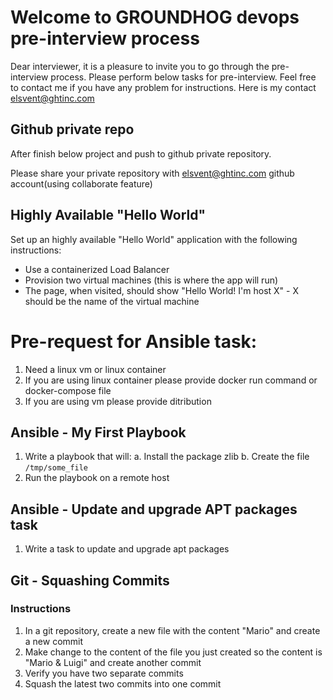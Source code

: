 # Welcome to GROUNDHOG devops pre-interview process

Dear interviewer, it is a pleasure to invite you to go through the pre-interview process.
Please perform below tasks for pre-interview. Feel free to contact me if you have any problem for instructions.
Here is my contact elsvent@ghtinc.com

## Github private repo

After finish below project and push to github private repository.

Please share your private repository with elsvent@ghtinc.com github account(using collaborate feature)

## Highly Available "Hello World"

Set up an highly available "Hello World" application with the following instructions:

* Use a containerized Load Balancer
* Provision two virtual machines (this is where the app will run)
* The page, when visited, should show "Hello World! I'm host X" - X should be the name of the virtual machine

# Pre-request for Ansible task:

1. Need a linux vm or linux container
2. If you are using linux container please provide docker run command or docker-compose file
3. If you are using vm please provide ditribution

## Ansible - My First Playbook

1. Write a playbook that will:
  a. Install the package zlib
  b. Create the file `/tmp/some_file`
2. Run the playbook on a remote host

## Ansible - Update and upgrade APT packages task

1. Write a task to update and upgrade apt packages

## Git - Squashing Commits

### Instructions

1. In a git repository, create a new file with the content "Mario" and create a new commit
2. Make change to the content of the file you just created so the content is "Mario & Luigi" and create another commit
3. Verify you have two separate commits
4. Squash the latest two commits into one commit
